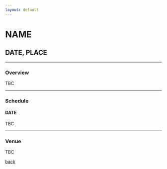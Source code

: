 ```yaml
---
layout: default
---
```


# NAME

## DATE, PLACE

______
### Overview

TBC

______
### Schedule

#### DATE

TBC

______
### Venue

TBC

[back](./)
